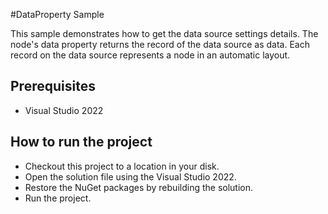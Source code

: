 #DataProperty Sample

This sample demonstrates how to get the data source settings details. The node's data property returns the record of the data source as data. Each record on the data source represents a node in an automatic layout.

## Prerequisites

* Visual Studio 2022

## How to run the project

* Checkout this project to a location in your disk.
* Open the solution file using the Visual Studio 2022.
* Restore the NuGet packages by rebuilding the solution.
* Run the project.
